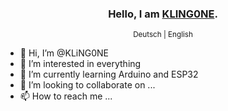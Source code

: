 <div align="center">
  <h3>Hello, I am <a href="https://github.com/KLiNG0NE/">KLING0NE</a>.</h3>
  <sub>Deutsch&nbsp;| English</sub>
</div>

- 👋 Hi, I’m @KLiNG0NE
- 👀 I’m interested in everything
- 🌱 I’m currently learning Arduino and ESP32
- 💞️ I’m looking to collaborate on ...
- 📫 How to reach me ...



<!---
KLiNG0NE/KLiNG0NE is a ✨ special ✨ repository because its `README.md` (this file) appears on your GitHub profile.
You can click the Preview link to take a look at your changes.
--->
